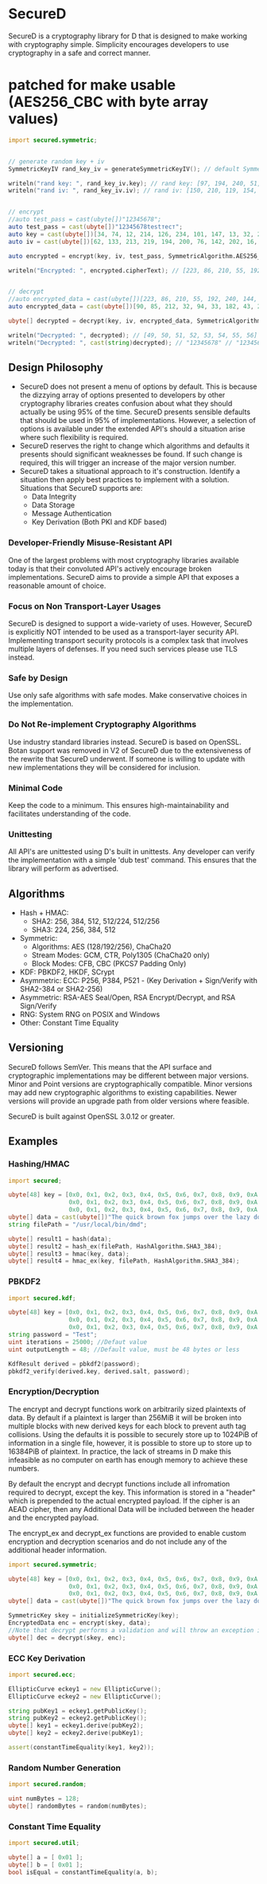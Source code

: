 # SecureD

SecureD is a cryptography library for D that is designed to make working with cryptography simple. Simplicity encourages developers to use cryptography in a safe and correct manner.

# patched for make usable (AES256_CBC with byte array values)

```d
import secured.symmetric;


// generate random key + iv
SymmetricKeyIV rand_key_iv = generateSymmetricKeyIV(); // default SymmetricAlgorithm.AES256_CBC

writeln("rand key: ", rand_key_iv.key); // rand key: [97, 194, 240, 51, 184, 56, 132, 40, 138, 168, 45, 4, 214, 7, 27, 97, 192, 8, 138, 106, 107, 30, 41, 156, 223, 146, 226, 50, 127, 214, 162, 243]
writeln("rand iv: ", rand_key_iv.iv); // rand iv: [150, 210, 119, 154, 57, 30, 245, 110, 233, 118, 153, 90, 64, 117, 86, 25]


// encrypt
//auto test_pass = cast(ubyte[])"12345678";
auto test_pass = cast(ubyte[])"12345678testтест";
auto key = cast(ubyte[])[34, 74, 12, 214, 126, 234, 101, 147, 13, 32, 244, 185, 45, 217, 142, 33, 213, 116, 63, 179, 84, 23, 138, 187, 134, 130, 234, 54, 48, 66, 20, 152];
auto iv = cast(ubyte[])[62, 133, 213, 219, 194, 200, 76, 142, 202, 16, 12, 237, 163, 147, 65, 93];

auto encrypted = encrypt(key, iv, test_pass, SymmetricAlgorithm.AES256_CBC);

writeln("Encrypted: ", encrypted.cipherText); // [223, 86, 210, 55, 192, 240, 144, 50, 159, 4, 238, 182, 171, 185, 80, 48] // [90, 85, 212, 32, 94, 33, 182, 43, 20, 183, 121, 59, 232, 45, 180, 158, 153, 9, 54, 45, 244, 32, 85, 24, 162, 206, 56, 235, 107, 194, 143, 192]


// decrypt
//auto encrypted_data = cast(ubyte[])[223, 86, 210, 55, 192, 240, 144, 50, 159, 4, 238, 182, 171, 185, 80, 48];
auto encrypted_data = cast(ubyte[])[90, 85, 212, 32, 94, 33, 182, 43, 20, 183, 121, 59, 232, 45, 180, 158, 153, 9, 54, 45, 244, 32, 85, 24, 162, 206, 56, 235, 107, 194, 143, 192];

ubyte[] decrypted = decrypt(key, iv, encrypted_data, SymmetricAlgorithm.AES256_CBC);

writeln("Decrypted: ", decrypted); // [49, 50, 51, 52, 53, 54, 55, 56] // [49, 50, 51, 52, 53, 54, 55, 56, 116, 101, 115, 116, 209, 130, 208, 181, 209, 129, 209, 130]
writeln("Decrypted: ", cast(string)decrypted); // "12345678" // "12345678testтест"
```

## Design Philosophy

- SecureD does not present a menu of options by default. This is because the dizzying array of options presented to developers by other cryptography libraries creates confusion about what they should actually be using 95% of the time. SecureD presents sensible defaults that should be used in 95% of implementations. However, a selection of options is available under the extended API's should a situation arise where such flexibility is required.
- SecureD reserves the right to change which algorithms and defaults it presents should significant weaknesses be found. If such change is required, this will trigger an increase of the major version number.
- SecureD takes a situational approach to it's construction. Identify a situation then apply best practices to implement with a solution. Situations that SecureD supports are:
  - Data Integrity
  - Data Storage
  - Message Authentication
  - Key Derivation (Both PKI and KDF based)

### Developer-Friendly Misuse-Resistant API
One of the largest problems with most cryptography libraries available today is that their convoluted API's actively encourage broken implementations. SecureD aims to provide a simple API that exposes a reasonable amount of choice.

### Focus on Non Transport-Layer Usages
SecureD is designed to support a wide-variety of uses. However, SecureD is explicitly NOT intended to be used as a transport-layer security API. Implementing transport security protocols is a complex task that involves multiple layers of defenses. If you need such services please use TLS instead.

### Safe by Design
Use only safe algorithms with safe modes. Make conservative choices in the implementation.

### Do Not Re-implement Cryptography Algorithms
Use industry standard libraries instead. SecureD is based on OpenSSL. Botan support was removed in V2 of SecureD due to the extensiveness of the rewrite that SecureD underwent. If someone is willing to update with new implementations they will be considered for inclusion.

### Minimal Code
Keep the code to a minimum. This ensures high-maintainability and facilitates understanding of the code.

### Unittesting
All API's are unittested using D's built in unittests. Any developer can verify the implementation with a simple 'dub test' command. This ensures that the library will perform as advertised.

## Algorithms

- Hash + HMAC:
  - SHA2: 256, 384, 512, 512/224, 512/256
  - SHA3: 224, 256, 384, 512
- Symmetric:
  - Algorithms: AES (128/192/256), ChaCha20
  - Stream Modes: GCM, CTR, Poly1305 (ChaCha20 only)
  - Block Modes: CFB, CBC (PKCS7 Padding Only)
- KDF:              PBKDF2, HKDF, SCrypt
- Asymmetric:       ECC: P256, P384, P521 - (Key Derivation + Sign/Verify with SHA2-384 or SHA2-256)
- Asymmetric:       RSA-AES Seal/Open, RSA Encrypt/Decrypt, and RSA Sign/Verify
- RNG:              System RNG on POSIX and Windows
- Other:            Constant Time Equality

## Versioning

SecureD follows SemVer. This means that the API surface and cryptographic implementations may be different between major versions. Minor and Point versions are cryptographically compatible. Minor versions may add new cryptographic algorithms to existing capabilities. Newer versions will provide an upgrade path from older versions where feasible.

SecureD is built against OpenSSL 3.0.12 or greater.

## Examples

### Hashing/HMAC
```D
import secured;

ubyte[48] key = [0x0, 0x1, 0x2, 0x3, 0x4, 0x5, 0x6, 0x7, 0x8, 0x9, 0xA, 0xB, 0xC, 0xD, 0xE, 0xF,
                 0x0, 0x1, 0x2, 0x3, 0x4, 0x5, 0x6, 0x7, 0x8, 0x9, 0xA, 0xB, 0xC, 0xD, 0xE, 0xF,
                 0x0, 0x1, 0x2, 0x3, 0x4, 0x5, 0x6, 0x7, 0x8, 0x9, 0xA, 0xB, 0xC, 0xD, 0xE, 0xF ];
ubyte[] data = cast(ubyte[])"The quick brown fox jumps over the lazy dog.";
string filePath = "/usr/local/bin/dmd";

ubyte[] result1 = hash(data);
ubyte[] result2 = hash_ex(filePath, HashAlgorithm.SHA3_384);
ubyte[] result3 = hmac(key, data);
ubyte[] result4 = hmac_ex(key, filePath, HashAlgorithm.SHA3_384);
```

### PBKDF2
```D
import secured.kdf;

ubyte[48] key = [0x0, 0x1, 0x2, 0x3, 0x4, 0x5, 0x6, 0x7, 0x8, 0x9, 0xA, 0xB, 0xC, 0xD, 0xE, 0xF,
                 0x0, 0x1, 0x2, 0x3, 0x4, 0x5, 0x6, 0x7, 0x8, 0x9, 0xA, 0xB, 0xC, 0xD, 0xE, 0xF,
                 0x0, 0x1, 0x2, 0x3, 0x4, 0x5, 0x6, 0x7, 0x8, 0x9, 0xA, 0xB, 0xC, 0xD, 0xE, 0xF ];
string password = "Test";
uint iterations = 25000; //Defaut value
uint outputLength = 48; //Default value, must be 48 bytes or less

KdfResult derived = pbkdf2(password);
pbkdf2_verify(derived.key, derived.salt, password);
```

### Encryption/Decryption
The encrypt and decrypt functions work on arbitrarily sized plaintexts of data. By default if a plaintext is larger than 256MiB it will be broken into multiple blocks with new derived keys for each block to prevent auth tag collisions. Using the defaults it is possible to securely store up to 1024PiB of information in a single file, however, it is possible to store up to store up to 16384PiB of plaintext. In practice, the lack of streams in D make this infeasible as no computer on earth has enough memory to achieve these numbers.

By default the encrypt and decrypt functions include all infromation required to decrypt, except the key. This information is stored in a "header" which is prepended to the actual encrypted payload. If the cipher is an AEAD cipher, then any Additional Data will be included between the header and the encrypted payload.

The encrypt_ex and decrypt_ex functions are provided to enable custom encryption and decryption scenarios and do not include any of the additional header information.

```D
import secured.symmetric;

ubyte[48] key = [0x0, 0x1, 0x2, 0x3, 0x4, 0x5, 0x6, 0x7, 0x8, 0x9, 0xA, 0xB, 0xC, 0xD, 0xE, 0xF,
                 0x0, 0x1, 0x2, 0x3, 0x4, 0x5, 0x6, 0x7, 0x8, 0x9, 0xA, 0xB, 0xC, 0xD, 0xE, 0xF,
                 0x0, 0x1, 0x2, 0x3, 0x4, 0x5, 0x6, 0x7, 0x8, 0x9, 0xA, 0xB, 0xC, 0xD, 0xE, 0xF ];
ubyte[] data = cast(ubyte[])"The quick brown fox jumps over the lazy dog.";

SymmetricKey skey = initializeSymmetricKey(key);
EncryptedData enc = encrypt(skey, data);
//Note that decrypt performs a validation and will throw an exception if the validation fails.
ubyte[] dec = decrypt(skey, enc);
```

### ECC Key Derivation
```D
import secured.ecc;

EllipticCurve eckey1 = new EllipticCurve();
EllipticCurve eckey2 = new EllipticCurve();

string pubKey1 = eckey1.getPublicKey();
string pubKey2 = eckey2.getPublicKey();
ubyte[] key1 = eckey1.derive(pubKey2);
ubyte[] key2 = eckey2.derive(pubKey1);

assert(constantTimeEquality(key1, key2));
```

### Random Number Generation
```D
import secured.random;

uint numBytes = 128;
ubyte[] randomBytes = random(numBytes);
```

### Constant Time Equality
```D
import secured.util;

ubyte[] a = [ 0x01 ];
ubyte[] b = [ 0x01 ];
bool isEqual = constantTimeEquality(a, b);
```
